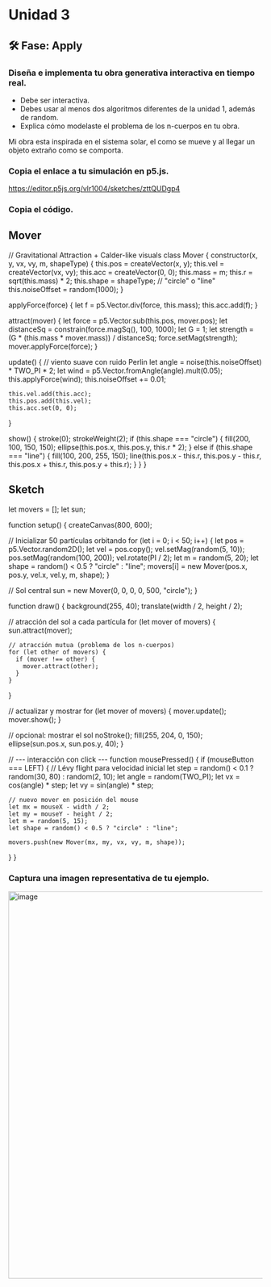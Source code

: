 # Unidad 3


## 🛠 Fase: Apply

### Diseña e implementa tu obra generativa interactiva en tiempo real.

- Debe ser interactiva.
- Debes usar al menos dos algoritmos diferentes de la unidad 1, además de random.
- Explica cómo modelaste el problema de los n-cuerpos en tu obra.

Mi obra esta inspirada en el sistema solar, el como se mueve y al llegar un objeto extraño como se comporta. 

### Copia el enlace a tu simulación en p5.js.

https://editor.p5js.org/vlr1004/sketches/zttQUDgp4

### Copia el código.
## Mover


// Gravitational Attraction + Calder-like visuals
class Mover {
  constructor(x, y, vx, vy, m, shapeType) {
    this.pos = createVector(x, y);
    this.vel = createVector(vx, vy);
    this.acc = createVector(0, 0);
    this.mass = m;
    this.r = sqrt(this.mass) * 2;
    this.shape = shapeType; // "circle" o "line"
    this.noiseOffset = random(1000);
  }

  applyForce(force) {
    let f = p5.Vector.div(force, this.mass);
    this.acc.add(f);
  }

  attract(mover) {
    let force = p5.Vector.sub(this.pos, mover.pos);
    let distanceSq = constrain(force.magSq(), 100, 1000);
    let G = 1;
    let strength = (G * (this.mass * mover.mass)) / distanceSq;
    force.setMag(strength);
    mover.applyForce(force);
  }

  update() {
    // viento suave con ruido Perlin
    let angle = noise(this.noiseOffset) * TWO_PI * 2;
    let wind = p5.Vector.fromAngle(angle).mult(0.05);
    this.applyForce(wind);
    this.noiseOffset += 0.01;

    this.vel.add(this.acc);
    this.pos.add(this.vel);
    this.acc.set(0, 0);
  }

  show() {
    stroke(0);
    strokeWeight(2);
    if (this.shape === "circle") {
      fill(200, 100, 150, 150);
      ellipse(this.pos.x, this.pos.y, this.r * 2);
    } else if (this.shape === "line") {
      fill(100, 200, 255, 150);
      line(this.pos.x - this.r, this.pos.y - this.r,
           this.pos.x + this.r, this.pos.y + this.r);
    }
  }
}



## Sketch

let movers = [];
let sun;

function setup() {
  createCanvas(800, 600);

  // Inicializar 50 partículas orbitando
  for (let i = 0; i < 50; i++) {
    let pos = p5.Vector.random2D();
    let vel = pos.copy();
    vel.setMag(random(5, 10));
    pos.setMag(random(100, 200));
    vel.rotate(PI / 2);
    let m = random(5, 20);
    let shape = random() < 0.5 ? "circle" : "line";
    movers[i] = new Mover(pos.x, pos.y, vel.x, vel.y, m, shape);
  }

  // Sol central
  sun = new Mover(0, 0, 0, 0, 500, "circle");
}

function draw() {
  background(255, 40);
  translate(width / 2, height / 2);

  // atracción del sol a cada partícula
  for (let mover of movers) {
    sun.attract(mover);

    // atracción mutua (problema de los n-cuerpos)
    for (let other of movers) {
      if (mover !== other) {
        mover.attract(other);
      }
    }
  }

  // actualizar y mostrar
  for (let mover of movers) {
    mover.update();
    mover.show();
  }

  // opcional: mostrar el sol
  noStroke();
  fill(255, 204, 0, 150);
  ellipse(sun.pos.x, sun.pos.y, 40);
}

// --- interacción con click ---
function mousePressed() {
  if (mouseButton === LEFT) {
    // Lévy flight para velocidad inicial
    let step = random() < 0.1 ? random(30, 80) : random(2, 10);
    let angle = random(TWO_PI);
    let vx = cos(angle) * step;
    let vy = sin(angle) * step;

    // nuevo mover en posición del mouse
    let mx = mouseX - width / 2;
    let my = mouseY - height / 2;
    let m = random(5, 15);
    let shape = random() < 0.5 ? "circle" : "line";

    movers.push(new Mover(mx, my, vx, vy, m, shape));
  }
}


### Captura una imagen representativa de tu ejemplo.
<img width="1005" height="768" alt="image" src="https://github.com/user-attachments/assets/710fc3fb-3b27-46d9-a2a7-868cb30239d5" />

